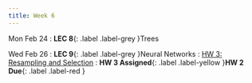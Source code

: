 ```yaml
---
title: Week 6
---
```


Mon Feb 24
: **LEC 8**{: .label .label-grey }Trees

Wed Feb 26
: **LEC 9**{: .label .label-grey }Neural Networks
    : [HW 3: Resampling and Selection]()
: **HW 3 Assigned**{: .label .label-yellow }**HW 2 Due**{: .label .label-red }